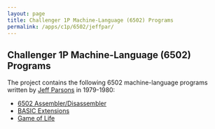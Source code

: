 ```yaml
---
layout: page
title: Challenger 1P Machine-Language (6502) Programs
permalink: /apps/c1p/6502/jeffpar/
---
```


Challenger 1P Machine-Language (6502) Programs
---

The project contains the following 6502 machine-language programs written by [Jeff Parsons](https://twitter.com/jeffpar)
in 1979-1980:

- [6502 Assembler/Disassembler](assembler/)
- [BASIC Extensions](basicext/BASICEXT.json)
- [Game of Life](life/LIFE.json)
